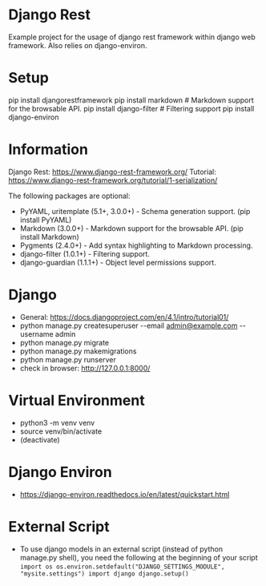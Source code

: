 # Django Rest

Example project for the usage of django rest framework within django web framework. Also relies on django-environ.

# Setup

pip install djangorestframework
pip install markdown       # Markdown support for the browsable API.
pip install django-filter  # Filtering support
pip install django-environ

# Information

Django Rest: https://www.django-rest-framework.org/
Tutorial: https://www.django-rest-framework.org/tutorial/1-serialization/

The following packages are optional:

- PyYAML, uritemplate (5.1+, 3.0.0+) - Schema generation support. (pip install PyYAML)
- Markdown (3.0.0+) - Markdown support for the browsable API. (pip install Markdown)
- Pygments (2.4.0+) - Add syntax highlighting to Markdown processing.
- django-filter (1.0.1+) - Filtering support.
- django-guardian (1.1.1+) - Object level permissions support.

# Django

- General: https://docs.djangoproject.com/en/4.1/intro/tutorial01/
- python manage.py createsuperuser --email admin@example.com --username admin
- python manage.py migrate
- python manage.py makemigrations
- python manage.py runserver
- check in browser: http://127.0.0.1:8000/

# Virtual Environment
- python3 -m venv venv
- source venv/bin/activate
- (deactivate)

# Django Environ
- https://django-environ.readthedocs.io/en/latest/quickstart.html

# External Script
- To use django models in an external script (instead of python manage.py shell), you need the following at the beginning of your script
`
import os
os.environ.setdefault("DJANGO_SETTINGS_MODULE", "mysite.settings")
import django
django.setup()
`
